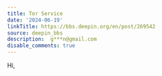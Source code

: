 ```yaml
---
title: Tor Service
date: '2024-06-19'
linkTitle: https://bbs.deepin.org/en/post/269542
source: deepin_bbs
description:  g***n@gmail.com 
disable_comments: true
---
```

Hi,
